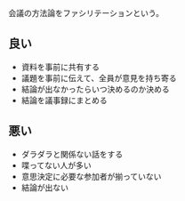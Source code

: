 会議の方法論をファシリテーションという。

## 良い

- 資料を事前に共有する
- 議題を事前に伝えて、全員が意見を持ち寄る
- 結論が出なかったらいつ決めるのか決める
- 結論を議事録にまとめる

## 悪い

- ダラダラと関係ない話をする
- 喋ってない人が多い
- 意思決定に必要な参加者が揃っていない
- 結論が出ない
